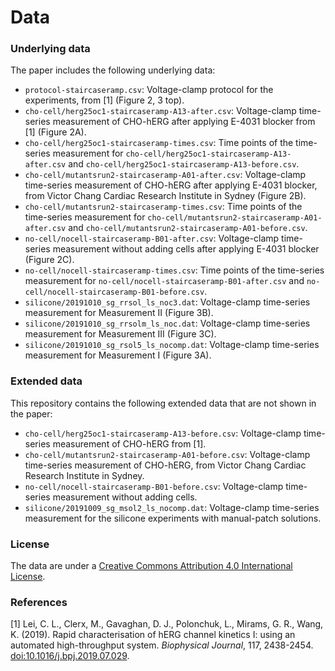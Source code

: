 # Data

### Underlying data

The paper includes the following underlying data: 

- `protocol-staircaseramp.csv`: Voltage-clamp protocol for the experiments, from [1] (Figure 2, 3 top).
- `cho-cell/herg25oc1-staircaseramp-A13-after.csv`: Voltage-clamp time-series measurement of CHO-hERG after applying E-4031 blocker from [1] (Figure 2A).
- `cho-cell/herg25oc1-staircaseramp-times.csv`: Time points of the time-series measurement for `cho-cell/herg25oc1-staircaseramp-A13-after.csv` and `cho-cell/herg25oc1-staircaseramp-A13-before.csv`.
- `cho-cell/mutantsrun2-staircaseramp-A01-after.csv`: Voltage-clamp time-series measurement of CHO-hERG after applying E-4031 blocker, from Victor Chang Cardiac Research Institute in Sydney (Figure 2B).
- `cho-cell/mutantsrun2-staircaseramp-times.csv`: Time points of the time-series measurement for `cho-cell/mutantsrun2-staircaseramp-A01-after.csv` and `cho-cell/mutantsrun2-staircaseramp-A01-before.csv`.
- `no-cell/nocell-staircaseramp-B01-after.csv`: Voltage-clamp time-series measurement without adding cells after applying E-4031 blocker (Figure 2C).
- `no-cell/nocell-staircaseramp-times.csv`: Time points of the time-series measurement for `no-cell/nocell-staircaseramp-B01-after.csv` and `no-cell/nocell-staircaseramp-B01-before.csv`.
- `silicone/20191010_sg_rrsol_ls_noc3.dat`: Voltage-clamp time-series measurement for Measurement II (Figure 3B).
- `silicone/20191010_sg_rrsolm_ls_noc.dat`: Voltage-clamp time-series measurement for Measurement III (Figure 3C).
- `silicone/20191010_sg_rsol5_ls_nocomp.dat`: Voltage-clamp time-series measurement for Measurement I (Figure 3A).

### Extended data

This repository contains the following extended data that are not shown in the paper: 

- `cho-cell/herg25oc1-staircaseramp-A13-before.csv`: Voltage-clamp time-series measurement of CHO-hERG from [1].
- `cho-cell/mutantsrun2-staircaseramp-A01-before.csv`: Voltage-clamp time-series measurement of CHO-hERG, from Victor Chang Cardiac Research Institute in Sydney.
- `no-cell/nocell-staircaseramp-B01-before.csv`: Voltage-clamp time-series measurement without adding cells.
- `silicone/20191009_sg_msol2_ls_nocomp.dat`: Voltage-clamp time-series measurement for the silicone experiments with manual-patch solutions.

### License

The data are under a [Creative Commons Attribution 4.0 International License](LICENSE.txt).

### References

[1]
Lei, C. L., Clerx, M., Gavaghan, D. J., Polonchuk, L., Mirams, G. R., Wang, K.
(2019).
Rapid characterisation of hERG channel kinetics I: using an automated high-throughput system.
_Biophysical Journal_, 117, 2438-2454.
[doi:10.1016/j.bpj.2019.07.029](https://doi.org/10.1016/j.bpj.2019.07.029).

